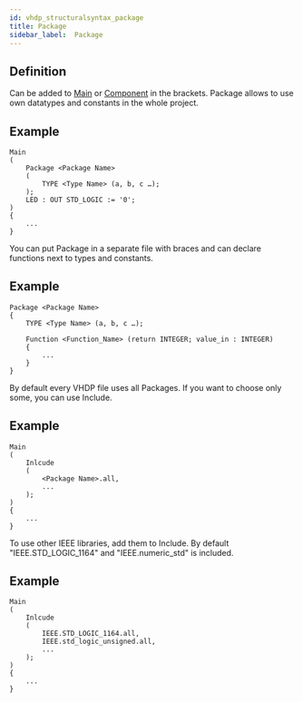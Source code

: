 ```yaml
---
id: vhdp_structuralsyntax_package
title: Package
sidebar_label:  Package
---
```


## Definition

Can be added to [Main](/docs/vhdp_structuralsyntax_main) or [Component](/docs/vhdp_structuralsyntax_component) in the brackets. Package allows to use own datatypes and constants in the whole project.

## Example
```vhdp
Main
(
    Package <Package Name>
    (
        TYPE <Type Name> (a, b, c …);
    );
    LED : OUT STD_LOGIC := '0';
)
{
    ...
}
```

You can put Package in a separate file with braces and can declare functions next to types and constants.

## Example
```vhdp
Package <Package Name>
{
    TYPE <Type Name> (a, b, c …);

    Function <Function_Name> (return INTEGER; value_in : INTEGER)
    {
        ...
    }
}
```

By default every VHDP file uses all Packages. If you want to choose only some, you can use Include.

## Example
```vhdp
Main
(
    Inlcude
    (
        <Package Name>.all,
        ...
    );
)
{
    ...
}
```

To use other IEEE libraries, add them to Include. By default "IEEE.STD_LOGIC_1164" and "IEEE.numeric_std" is included.

## Example
```vhdp
Main
(
    Inlcude
    (
        IEEE.STD_LOGIC_1164.all,
        IEEE.std_logic_unsigned.all,
        ...
    );
)
{
    ...
}
```
